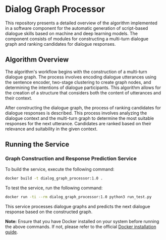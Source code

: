 # Dialog Graph Processor

This repository presents a detailed overview of the algorithm implemented in a software component for the automatic generation of script-based dialogue skills based on machine and deep learning models. The component consists of modules for constructing a multi-turn dialogue graph and ranking candidates for dialogue responses.

## Algorithm Overview

The algorithm's workflow begins with the construction of a multi-turn dialogue graph. The process involves encoding dialogue utterances using the sentence encoder, two-stage clustering to create graph nodes, and determining the intentions of dialogue participants. This algorithm allows for the creation of a structure that considers both the content of utterances and their context.

After constructing the dialogue graph, the process of ranking candidates for dialogue responses is described. This process involves analyzing the dialogue context and the multi-turn graph to determine the most suitable responses for the next utterance. Candidates are ranked based on their relevance and suitability in the given context.

## Running the Service

### Graph Construction and Response Prediction Service

To build the service, execute the following command:

```bash
docker build -t dialog_graph_processor:1.0 .
```

To test the service, run the following command:

```bash
docker run -ti --rm dialog_graph_processor:1.0 python3 run_test.py
```

This service processes dialogue graphs and predicts the next dialogue response based on the constructed graph.

**Note:** Ensure that you have Docker installed on your system before running the above commands. If not, please refer to the official [Docker installation guide](https://docs.docker.com/get-docker/).
